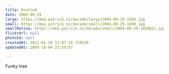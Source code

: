 ```yaml
---
title: Knotted
date: 2004-09-29
large: https://mea.patrick.nz/decade/large/2004-09-29-1669.jpg
small: https://mea.patrick.nz/decade/small/2004-09-29-1669.jpg
smallRetina: https://mea.patrick.nz/decade/small/2004-09-29-1669@2x.jpg
flickrUrl: null
photoId: null
createdAt: 2011-01-30 11:07:16.719538
updatedAt: 2004-10-04 22:59:07

---
```

Funky tree
